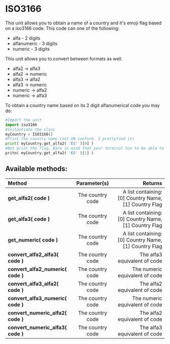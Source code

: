 # ISO3166

This unit allows you to obtain a name of a country and it's emoji flag based on a iso3166 code. This code can one of the following:

* alfa - 2 digits
* alfanumeric - 3 digits
* numeric - 3 digits

This unit allows you to convert between formats as well.

* alfa2 → alfa3
* alfa2 → numeric
* alfa3 → alfa2
* alfa3 → numeric
* numeric → alfa2
* numeric → alfa3

To obtain a country name based on its 2 digit alfanumerical code you may do:

```python
#Import the unit
import iso3166
#Instantiate the class
myCountry = ISO3166()
#Print the country name (not UN conform. I prettyfied it)
print( myCountry.get_alfa2( 'ES' )[0] )
#Not print the flag. Bare in mind that your terminal has to be able to print it!
pritn( myCountry.get_alfa2( 'ES' )[1] )

```

## Available methods:
| Method | Parameter(s) | Returns |
|:-------|:----------:|--------:|
| **get_alfa2( code )** | The country code | A list containing: [0] Country Name, [1]  Country Flag
| **get_alfa3( code )** | The country code | A list containing: [0] Country Name, [1] Country Flag
| **get_numeric( code )** | The country code | A list containing: [0] Country Name, [1] Country Flag
| **convert_alfa2_alfa3( code )** | The country code | The alfa3 equivalent of code |
| **convert_alfa2_numeric( code )** | The country code | The numeric equivalent of code |
| **convert_alfa3_alfa2( code )** | The country code | The alfa2 equivalent of code |
| **convert_alfa3_numeric( code )** | The country code | The numeric equivalent of code |
| **convert_numeric_alfa2( code )** | The country code | The alfa2 equivalent of code |
| **convert_numeric_alfa3( code )** | The country code | The alfa3 equivalent of code |
